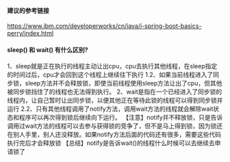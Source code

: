 #### 建议的参考链接
https://www.ibm.com/developerworks/cn/java/j-spring-boot-basics-perry/index.html

#### sleep() 和 wait() 有什么区别? 
1、sleep就是正在执行的线程主动让出cpu，cpu去执行其他线程，在sleep指定的时间过后，cpu才会回到这个线程上继续往下执行 
1.2、如果当前线程进入了同步锁，sleep方法并不会释放锁，即使当前线程使用sleep方法让出了cpu，但其他被同步锁挡住了的线程也无法得到执行。 
2、wait是指在一个已经进入了同步锁的线程内，让自己暂时让出同步锁，以便其他正在等待此锁的线程可以得到同步锁并运行 
2.2、只有其他线程调用了notify方法，调用wait方法的线程就会解除wait状态和程序可以再次得到锁后继续向下运行。 
【注意】notify并不释放锁，只是告诉调用过wait方法的线程可以去参与获得锁的竞争了，但不是马上得到锁，因为锁还在别人手里，别人还没释放。如果notify方法后面的代码还有很多，需要这些代码执行完后才会释放锁 
【总结】notify是告诉wait()的线程什么时候可以去继续去申请锁了 